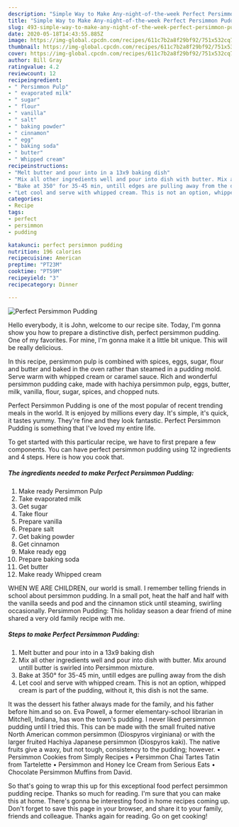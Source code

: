 ```yaml
---
description: "Simple Way to Make Any-night-of-the-week Perfect Persimmon Pudding"
title: "Simple Way to Make Any-night-of-the-week Perfect Persimmon Pudding"
slug: 493-simple-way-to-make-any-night-of-the-week-perfect-persimmon-pudding
date: 2020-05-18T14:43:55.885Z
image: https://img-global.cpcdn.com/recipes/611c7b2a8f29bf92/751x532cq70/perfect-persimmon-pudding-recipe-main-photo.jpg
thumbnail: https://img-global.cpcdn.com/recipes/611c7b2a8f29bf92/751x532cq70/perfect-persimmon-pudding-recipe-main-photo.jpg
cover: https://img-global.cpcdn.com/recipes/611c7b2a8f29bf92/751x532cq70/perfect-persimmon-pudding-recipe-main-photo.jpg
author: Bill Gray
ratingvalue: 4.2
reviewcount: 12
recipeingredient:
- " Persimmon Pulp"
- " evaporated milk"
- " sugar"
- " flour"
- " vanilla"
- " salt"
- " baking powder"
- " cinnamon"
- " egg"
- " baking soda"
- " butter"
- " Whipped cream"
recipeinstructions:
- "Melt butter and pour into in a 13x9 baking dish"
- "Mix all other ingredients well and pour into dish with butter. Mix around untill butter is swirled into Persimmon mixture."
- "Bake at 350° for 35-45 min, untill edges are pulling away from the dish"
- "Let cool and serve with whipped cream. This is not an option, whipped cream is part of the pudding, without it, this dish is not the same."
categories:
- Recipe
tags:
- perfect
- persimmon
- pudding

katakunci: perfect persimmon pudding 
nutrition: 196 calories
recipecuisine: American
preptime: "PT23M"
cooktime: "PT59M"
recipeyield: "3"
recipecategory: Dinner

---
```



![Perfect Persimmon Pudding](https://img-global.cpcdn.com/recipes/611c7b2a8f29bf92/751x532cq70/perfect-persimmon-pudding-recipe-main-photo.jpg)

Hello everybody, it is John, welcome to our recipe site. Today, I'm gonna show you how to prepare a distinctive dish, perfect persimmon pudding. One of my favorites. For mine, I'm gonna make it a little bit unique. This will be really delicious.

In this recipe, persimmon pulp is combined with spices, eggs, sugar, flour and butter and baked in the oven rather than steamed in a pudding mold. Serve warm with whipped cream or caramel sauce. Rich and wonderful persimmon pudding cake, made with hachiya persimmon pulp, eggs, butter, milk, vanilla, flour, sugar, spices, and chopped nuts.

Perfect Persimmon Pudding is one of the most popular of recent trending meals in the world. It is enjoyed by millions every day. It's simple, it's quick, it tastes yummy. They're fine and they look fantastic. Perfect Persimmon Pudding is something that I've loved my entire life.


To get started with this particular recipe, we have to first prepare a few components. You can have perfect persimmon pudding using 12 ingredients and 4 steps. Here is how you cook that.

<!--inarticleads1-->

##### The ingredients needed to make Perfect Persimmon Pudding:

1. Make ready  Persimmon Pulp
1. Take  evaporated milk
1. Get  sugar
1. Take  flour
1. Prepare  vanilla
1. Prepare  salt
1. Get  baking powder
1. Get  cinnamon
1. Make ready  egg
1. Prepare  baking soda
1. Get  butter
1. Make ready  Whipped cream


WHEN WE ARE CHILDREN, our world is small. I remember telling friends in school about persimmon pudding. In a small pot, heat the half and half with the vanilla seeds and pod and the cinnamon stick until steaming, swirling occasionally. Persimmon Pudding: This holiday season a dear friend of mine shared a very old family recipe with me. 

<!--inarticleads2-->

##### Steps to make Perfect Persimmon Pudding:

1. Melt butter and pour into in a 13x9 baking dish
1. Mix all other ingredients well and pour into dish with butter. Mix around untill butter is swirled into Persimmon mixture.
1. Bake at 350° for 35-45 min, untill edges are pulling away from the dish
1. Let cool and serve with whipped cream. This is not an option, whipped cream is part of the pudding, without it, this dish is not the same.


It was the dessert his father always made for the family, and his father before him.and so on. Eva Powell, a former elementary-school librarian in Mitchell, Indiana, has won the town&#39;s pudding. I never liked persimmon pudding until I tried this. This can be made with the small fruited native North American common persimmon (Diospyros virginiana) or with the larger fruited Hachiya Japanese persimmon (Diospyros kaki). The native fruits give a waxy, but not tough, consistency to the pudding; however. • Persimmon Cookies from Simply Recipes • Persimmon Chai Tartes Tatin from Tartelette • Persimmon and Honey Ice Cream from Serious Eats • Chocolate Persimmon Muffins from David. 

So that's going to wrap this up for this exceptional food perfect persimmon pudding recipe. Thanks so much for reading. I'm sure that you can make this at home. There's gonna be interesting food in home recipes coming up. Don't forget to save this page in your browser, and share it to your family, friends and colleague. Thanks again for reading. Go on get cooking!
